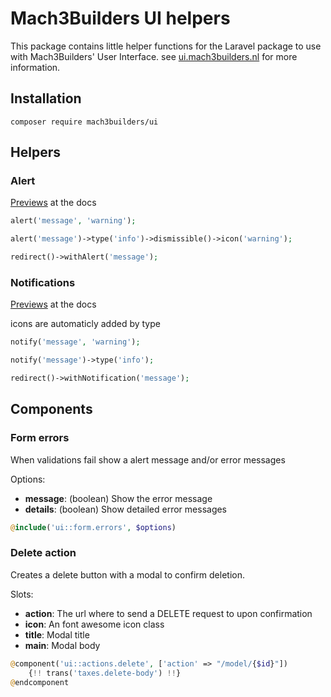 # Mach3Builders UI helpers
This package contains little helper functions for the Laravel package to use with Mach3Builders' User Interface. see [ui.mach3builders.nl](http://ui.mach3builders.nl/) for more information.

## Installation

```
composer require mach3builders/ui
```

## Helpers

### Alert
[Previews](http://ui.mach3builders.nl/components/alert/) at the docs

```php
alert('message', 'warning');

alert('message')->type('info')->dismissible()->icon('warning');

redirect()->withAlert('message');
```

### Notifications
[Previews](http://ui.mach3builders.nl/components/notificio/) at the docs

icons are automaticly added by type

```php
notify('message', 'warning');

notify('message')->type('info');

redirect()->withNotification('message');
```

## Components

### Form errors

When validations fail show a alert message and/or error messages

Options:
- **message**: (boolean) Show the error message
- **details**: (boolean) Show detailed error messages

```php
@include('ui::form.errors', $options)
```

### Delete action

Creates a delete button with a modal to confirm deletion.

Slots:
- **action**: The url where to send a DELETE request to upon confirmation
- **icon**: An font awesome icon class
- **title**: Modal title
- **main**: Modal body

```php
@component('ui::actions.delete', ['action' => "/model/{$id}"])
    {!! trans('taxes.delete-body') !!}
@endcomponent
```